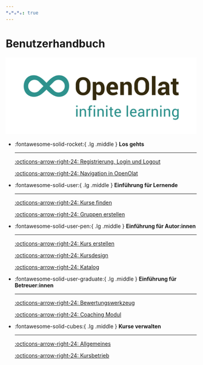 ```yaml
---
ᴴₒᴴₒᴴₒ: true
---
```


# Benutzerhandbuch
	
![Logo: OpenOlat – infinite learning](/docs/assets/OpenOlat_Logo_claim_RGB.png)
	
<div class="grid cards" markdown>

-	:fontawesome-solid-rocket:{ .lg .middle }  __Los gehts__

    ---

	[:octicons-arrow-right-24: Registrierung, Login und Logout](../login_registration/index.de.md)

	[:octicons-arrow-right-24: Navigation in OpenOlat](../basic_concepts/Navigation.de.md)


-	:fontawesome-solid-user:{ .lg .middle }  __Einführung für Lernende__

    ---

	[:octicons-arrow-right-24: Kurse finden](../area_modules/Courses.de.md)

	[:octicons-arrow-right-24: Gruppen erstellen](../groups/Create_Groups.de.md)


-	:fontawesome-solid-user-pen:{ .lg .middle }  __Einführung für Autor:innen__

    ---

	[:octicons-arrow-right-24: Kurs erstellen](../learningresources/Creating_Course.de.md)

	[:octicons-arrow-right-24: Kursdesign](../learningresources/Learning_path_course.de.md)

	[:octicons-arrow-right-24: Katalog](../area_modules/catalog2.0.de.md)


-	:fontawesome-solid-user-graduate:{ .lg .middle }  __Einführung für Betreuer:innen__

    ---

	[:octicons-arrow-right-24: Bewertungswerkzeug](../learningresources/Assessment_tool_overview.de.md)

	[:octicons-arrow-right-24: Coaching Modul](../area_modules/Coaching.de.md)


-	:fontawesome-solid-cubes:{ .lg .middle }  __Kurse verwalten__

    ---

	[:octicons-arrow-right-24: Allgemeines](../learningresources/General_Information.de.md)

	[:octicons-arrow-right-24: Kursbetrieb](../learningresources/Administration.de.md)	
	
</div>
	